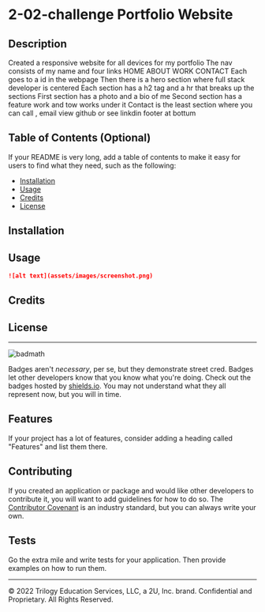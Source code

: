 # 2-02-challenge Portfolio Website

## Description
Created a responsive website for all devices for my portfolio
The nav consists of my name and four links
    HOME
    ABOUT
    WORK 
    CONTACT
Each goes to a id in the webpage
Then there is a hero section where full stack developer is centered
Each section has a h2 tag and a hr that breaks up the sections
First section has a photo and a bio of me
Second section has a feature work and tow works under it
Contact is the least section where you can call , email  view github or see linkdin
footer at bottum 


## Table of Contents (Optional)

If your README is very long, add a table of contents to make it easy for users to find what they need, such as the following:

* [Installation](#installation)
* [Usage](#usage)
* [Credits](#credits)
* [License](#license)


## Installation




## Usage

```md
![alt text](assets/images/screenshot.png)
```


## Credits

## License


---


![badmath](https://img.shields.io/github/languages/top/lernantino/badmath)

Badges aren't _necessary_, per se, but they demonstrate street cred. Badges let other developers know that you know what you're doing. Check out the badges hosted by [shields.io](https://shields.io/). You may not understand what they all represent now, but you will in time.

## Features

If your project has a lot of features, consider adding a heading called "Features" and list them there.

## Contributing

If you created an application or package and would like other developers to contribute it, you will want to add guidelines for how to do so. The [Contributor Covenant](https://www.contributor-covenant.org/) is an industry standard, but you can always write your own.

## Tests

Go the extra mile and write tests for your application. Then provide examples on how to run them.

---
© 2022 Trilogy Education Services, LLC, a 2U, Inc. brand. Confidential and Proprietary. All Rights Reserved.
